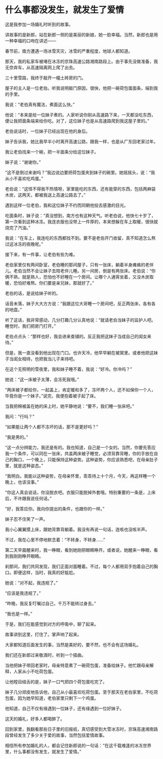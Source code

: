# 什么事都没发生，就发生了爱情

这是我参加一场婚礼时听到的故事。 

讲故事的是新郎，站在新郎一侧的是美丽的新娘，她一脸幸福。当然，新郎也是用一种幸福的口吻在讲述—— 

春节前，南方遭遇一场冰雪天灾，冰雪的严重程度，地球人都知道。 

那天，我的私家车被堵在冰冻的京珠高速公路湘南路段上。由于事先没做准备，我无奈弃车，从高速隔离网上爬了出去。 

三十里雪路，我终于敲开一幢土砖房的门。 

屋子的主人是一位老伯。听我说明敲门原因，很快，他把一碗荷包蛋面条，端到我的手里。 

我说：“老伯真有魔法，煮面这么快。” 

他说：“本来是给一位妹子煮的。人家听说你刚从高速路下来，一天都没吃东西，便让我把面条端来给你吃。对了，这位妹子也是从高速路爬到我这屋子里的。” 

老伯说话时，一位妹子已经出现在他的身后。 

妹子告诉我，她比我早半小时离开高速公路，跟我一样，也是从广东回老家过年。 

我让老伯找来一个碗，把一半面条分给这位妹子。 

妹子说：“谢谢你。” 

“这不是倒过来谢吗？”我边说边要把荷包蛋夹到妹子的碗里。她摇摇头，说：“我从小不喜欢吃鸡蛋。” 

老伯说：“这怪不得我不热情呀，家里能吃的东西，还有能穿的东西，包括两麻袋木炭，这两天，都被我送上高速公路去了。” 

遇到这样一位老伯，我和这位妹子不约而同朝他投去感激的目光。 

吃面条时，妹子说：“真没想到，南方也有这种天气。听老伯说，他快七十岁了，第一次看到这种冰冻。我连衣服也没带上一件厚的，本来想躲在车上取暖，很快就烧完了汽油。” 

我说：“在车上，我连吃的东西都找不到。要不是老伯开门收留，真不知道怎么熬过这冰冻的夜晚呢。” 

接下来，有一件事，让老伯有些为难。 

老伯家里仅有两间卧室，老伯睡的那间屋子，只有一张床，躺着半身瘫痪的老伴儿。老伯当然不会让妹子去陪老伴儿睡。另一间房，倒是有两张床。老伯说：“你俩不熟，就是熟人，恐怕也不好睡在一个房间。让哪个人通宵坐着，又没木炭取暖，恐怕好难熬。你们要是亲兄妹，那就好了。” 

老伯的话，是说给妹子听的。 

话音未落，妹子大大方方说：“我跟这位大哥睡一个房间吧，反正两张床，各有各的地盘。” 

听了这话，我非常感动，几分打趣几分认真地说：“就请老伯当妹子的监护人吧。睡觉时，我们把房门打开。” 

老伯点点头：“那样也好，我会进来查铺的。反正我把这妹子当成自己的闺女来待。” 

但是，我一直没看到他出现在门口。也许天冷，他早早躺在被窝里。或者他把这妹子当闺女相待，也把我当儿子来待吧。 

在这个无照明的雪夜里，我和妹子睡不着，我说：“好冷。你冷吗？” 

她说：“这一床被子太薄，会冻死我哦。” 

“两床被子都给你，一起盖上，肯定暖和多了，冻坏两个人，还不如保你一个人，毕竟你是一个妹子。”说完，我便抱着被子起了床。 

当我把棉被盖在她的床上时，她平静地说：“要不，我们睡一张床吧。” 

我问：“行吗？” 

“如果能让两个人都不冻坏的话，那不是更好吗？” 

“我是男的。” 

“这一点分辨能力，我还是有的。我也知道，自己是一个女的。当然，你要先答应我一个条件，可以同在一张床，共盖两床被子睡觉，必须背靠背睡，你的手放在自己的胸口，一个晚上，只能保持这种姿势。这种姿势，你应该熟悉吧，在母亲肚子里，就是这种姿态。” 

“我明白。我能以这种姿势，在母亲怀里，乖乖待上十个月，今天，再这样睡一个晚上，也该没事。” 

“你这人真会说话，你没脱衣吧。衣服只能脱掉外套哦。特别重要的一条是，上床后，不许跟我说任何话。” 

“好，我答应你。我向你提出的条件，也跟你的一样。” 

妹子忍不住笑了一声。 

我小心翼翼摸上床，跟她背靠背躺着。我没有再说一句话，连咳也没咳半声。 

不过，我在心里不停地默念着：“不转身，不转身……” 

第二天早晨醒来时，我一睁眼，看到她刚把眼睛睁开。或者说，她醒来一睁眼，看到我刚刚睁开眼睛。 

刹那间，我们共同发现，我们正面对面睡着。不过，每个人都用双手抱着自己的胸口。即便这样，当时，我真的好尴尬。 

她说：“对不起，我违规了。” 

“应该是我违规了。” 

“昨晚，我反复叮嘱过自己，千万不能转过身去。” 

“我也是一样。” 

于是，我们在能感觉到对方的呼吸中，聊了起来。 

故事讲到这里，打住了。掌声响了起来。 

大家都知道后面发生的事，当然是美好的，要不然，也不会有这场婚礼。 

我们还在新郎过来敬酒时，听到一个插曲。 

当他把妹子带回老家时，母亲特意煮了一碗荷包蛋，准备给妹子。他忙跟母亲解释，人家从小不吃荷包蛋。 

让他瞠目结舌的是，妹子一口气把四个荷包蛋吃完了。 

妹子几分顽皮地告诉他，自己从小最喜欢吃荷包蛋。至于那天在老伯家里，不吃荷包蛋，因为她早知道，老伯家里只剩下一个鸡蛋。 

他知道，自己不仅有缘遇到一位妹子，还有缘遇到一位好妹子。 

这天的婚礼，好多人都喝醉了。 

回到家里，我翻看那些日子里的旧报纸，真切感受到大雪冰冻时，京珠高速湘南路段曾经发生了多少关于爱的故事，当然包括爱情故事。 

相信所有参加婚礼的人，都会记住新郎说的一句话：“在这千载难逢的冰冻世界里，什么事都没有发生，就发生了爱情。”